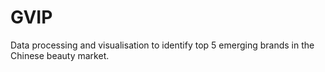 # GVIP
Data processing and visualisation to identify top 5 emerging brands in the Chinese beauty market.
